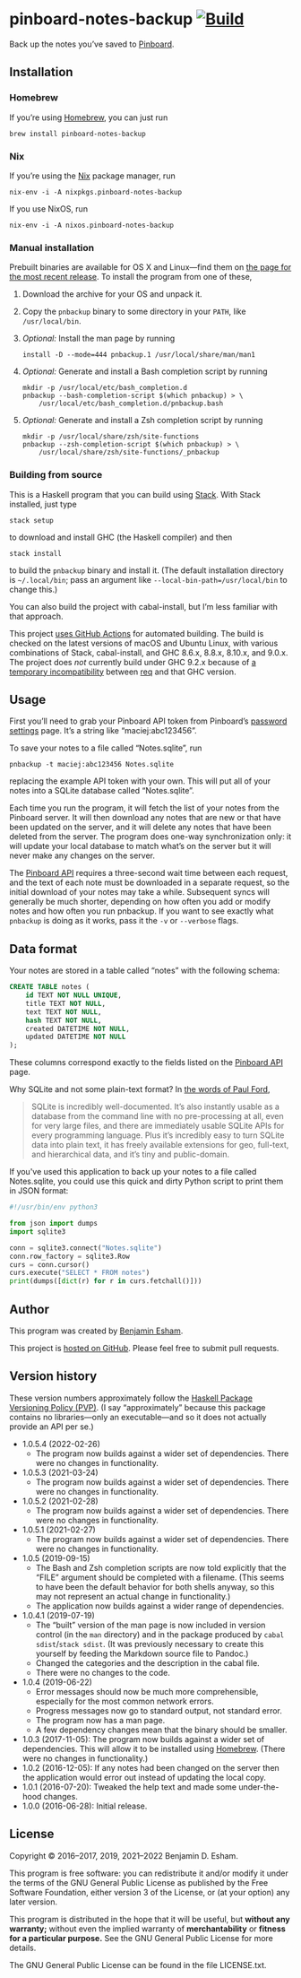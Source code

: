 # pinboard-notes-backup [![Build](https://github.com/bdesham/pinboard-notes-backup/actions/workflows/main.yaml/badge.svg)](https://github.com/bdesham/pinboard-notes-backup/actions/workflows/main.yaml)

Back up the notes you’ve saved to [Pinboard].

[Pinboard]: https://pinboard.in

## Installation

### Homebrew

If you’re using [Homebrew], you can just run

    brew install pinboard-notes-backup

[Homebrew]: https://brew.sh

### Nix

If you’re using the [Nix] package manager, run

    nix-env -i -A nixpkgs.pinboard-notes-backup

If you use NixOS, run

    nix-env -i -A nixos.pinboard-notes-backup

[Nix]: https://nixos.org/nix/

### Manual installation

Prebuilt binaries are available for OS X and Linux—find them on [the page for the most recent release][release]. To install the program from one of these,

1. Download the archive for your OS and unpack it.

2. Copy the `pnbackup` binary to some directory in your `PATH`, like `/usr/local/bin`.

3. *Optional:* Install the man page by running

       install -D --mode=444 pnbackup.1 /usr/local/share/man/man1

4. *Optional:* Generate and install a Bash completion script by running

       mkdir -p /usr/local/etc/bash_completion.d
       pnbackup --bash-completion-script $(which pnbackup) > \
           /usr/local/etc/bash_completion.d/pnbackup.bash

5. *Optional:* Generate and install a Zsh completion script by running

       mkdir -p /usr/local/share/zsh/site-functions
       pnbackup --zsh-completion-script $(which pnbackup) > \
           /usr/local/share/zsh/site-functions/_pnbackup

[release]: https://github.com/bdesham/pinboard-notes-backup/releases/latest

### Building from source

This is a Haskell program that you can build using [Stack]. With Stack installed, just type

    stack setup

to download and install GHC (the Haskell compiler) and then

    stack install

to build the `pnbackup` binary and install it. (The default installation directory is `~/.local/bin`; pass an argument like `--local-bin-path=/usr/local/bin` to change this.)

[Stack]: http://docs.haskellstack.org/en/stable/README/

You can also build the project with cabal-install, but I’m less familiar with that approach.

This project [uses GitHub Actions][actions] for automated building. The build is checked on the latest versions of macOS and Ubuntu Linux, with various combinations of Stack, cabal-install, and GHC 8.6.x, 8.8.x, 8.10.x, and 9.0.x. The project does *not* currently build under GHC 9.2.x because of [a temporary incompatibility] between [req] and that GHC version.

[actions]: https://github.com/bdesham/pinboard-notes-backup/actions
[a temporary incompatibility]: https://github.com/mrkkrp/req/pull/125
[req]: https://github.com/mrkkrp/req

## Usage

First you’ll need to grab your Pinboard API token from Pinboard’s [password settings] page. It’s a string like “maciej:abc123456”.

To save your notes to a file called “Notes.sqlite”, run

    pnbackup -t maciej:abc123456 Notes.sqlite

replacing the example API token with your own. This will put all of your notes into a SQLite database called “Notes.sqlite”.

Each time you run the program, it will fetch the list of your notes from the Pinboard server. It will then download any notes that are new or that have been updated on the server, and it will delete any notes that have been deleted from the server. The program does one-way synchronization only: it will update your local database to match what’s on the server but it will never make any changes on the server.

The [Pinboard API] requires a three-second wait time between each request, and the text of each note must be downloaded in a separate request, so the initial download of your notes may take a while. Subsequent syncs will generally be much shorter, depending on how often you add or modify notes and how often you run pnbackup. If you want to see exactly what `pnbackup` is doing as it works, pass it the `-v` or `--verbose` flags.

[password settings]: https://pinboard.in/settings/password
[Pinboard API]: https://pinboard.in/api/

## Data format

Your notes are stored in a table called “notes” with the following schema:

``` sql
CREATE TABLE notes (
    id TEXT NOT NULL UNIQUE,
    title TEXT NOT NULL,
    text TEXT NOT NULL,
    hash TEXT NOT NULL,
    created DATETIME NOT NULL,
    updated DATETIME NOT NULL
);
```

These columns correspond exactly to the fields listed on the [Pinboard API] page.

Why SQLite and not some plain-text format? In [the words of Paul Ford][Ford],

> SQLite is incredibly well-documented. It’s also instantly usable as a database from the command line with no pre-processing at all, even for very large files, and there are immediately usable SQLite APIs for every programming language. Plus it’s incredibly easy to turn SQLite data into plain text, it has freely available extensions for geo, full-text, and hierarchical data, and it’s tiny and public-domain.

[Ford]: https://trackchanges.postlight.com/usable-data-5d626d8a6b57

If you've used this application to back up your notes to a file called Notes.sqlite, you could use this quick and dirty Python script to print them in JSON format:

``` python
#!/usr/bin/env python3

from json import dumps
import sqlite3

conn = sqlite3.connect("Notes.sqlite")
conn.row_factory = sqlite3.Row
curs = conn.cursor()
curs.execute("SELECT * FROM notes")
print(dumps([dict(r) for r in curs.fetchall()]))
```

## Author

This program was created by [Benjamin Esham](https://esham.io).

This project is [hosted on GitHub](https://github.com/bdesham/pinboard-notes-backup). Please feel free to submit pull requests.

## Version history

These version numbers approximately follow the [Haskell Package Versioning Policy (PVP)][PVP]. (I say “approximately” because this package contains no libraries—only an executable—and so it does not actually provide an API per se.)

[PVP]: https://pvp.haskell.org/

* 1.0.5.4 (2022-02-26)
    - The program now builds against a wider set of dependencies. There were no changes in functionality.
* 1.0.5.3 (2021-03-24)
    - The program now builds against a wider set of dependencies. There were no changes in functionality.
* 1.0.5.2 (2021-02-28)
    - The program now builds against a wider set of dependencies. There were no changes in functionality.
* 1.0.5.1 (2021-02-27)
    - The program now builds against a wider set of dependencies. There were no changes in functionality.
* 1.0.5 (2019-09-15)
    - The Bash and Zsh completion scripts are now told explicitly that the “FILE” argument should be completed with a filename. (This seems to have been the default behavior for both shells anyway, so this may not represent an actual change in functionality.)
    - The application now builds against a wider range of dependencies.
* 1.0.4.1 (2019-07-19)
    - The “built” version of the man page is now included in version control (in the `man` directory) and in the package produced by `cabal sdist`/`stack sdist`. (It was previously necessary to create this yourself by feeding the Markdown source file to Pandoc.)
    - Changed the categories and the description in the cabal file.
    - There were no changes to the code.
* 1.0.4 (2019-06-22)
    - Error messages should now be much more comprehensible, especially for the most common network errors.
    - Progress messages now go to standard output, not standard error.
    - The program now has a man page.
    - A few dependency changes mean that the binary should be smaller.
* 1.0.3 (2017-11-05): The program now builds against a wider set of dependencies. This will allow it to be installed using [Homebrew]. (There were no changes in functionality.)
* 1.0.2 (2016-12-05): If any notes had been changed on the server then the application would error out instead of updating the local copy.
* 1.0.1 (2016-07-20): Tweaked the help text and made some under-the-hood changes.
* 1.0.0 (2016-06-28): Initial release.

## License

Copyright © 2016–2017, 2019, 2021–2022 Benjamin D. Esham.

This program is free software: you can redistribute it and/or modify it under the terms of the GNU General Public License as published by the Free Software Foundation, either version 3 of the License, or (at your option) any later version.

This program is distributed in the hope that it will be useful, but **without any warranty;** without even the implied warranty of **merchantability** or **fitness for a particular purpose.** See the GNU General Public License for more details.

The GNU General Public License can be found in the file LICENSE.txt.
